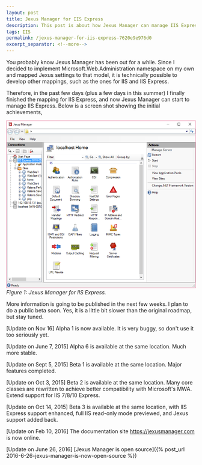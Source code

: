 ```yaml
---
layout: post
title: Jexus Manager for IIS Express
description: This post is about how Jexus Manager can manage IIS Express.
tags: IIS
permalink: /jexus-manager-for-iis-express-7620e9e976d0
excerpt_separator: <!--more-->
---
```

You probably know Jexus Manager has been out for a while. Since I decided to implement Microsoft.Web.Administration namespace on my own and mapped Jexus settings to that model, it is technically possible to develop other mappings, such as the ones for IIS and IIS Express.
<!--more-->

Therefore, in the past few days (plus a few days in this summer) I finally finished the mapping for IIS Express, and now Jexus Manager can start to manage IIS Express. Below is a screen shot showing the initial achievements,

![img-description](/images/jexus-manager.png)
_Figure 1: Jexus Manager for IIS Express._

More information is going to be published in the next few weeks. I plan to do a public beta soon. Yes, it is a little bit slower than the original roadmap, but stay tuned.

[Update on Nov 16]
Alpha 1 is now available.
It is very buggy, so don't use it too seriously yet.

[Update on June 7, 2015]
Alpha 6 is available at the same location. Much more stable.

[Update on Sept 5, 2015]
Beta 1 is available at the same location. Major features completed.

[Update on Oct 3, 2015]
Beta 2 is available at the same location. Many core classes are rewritten to achieve better compatibility with Microsoft's MWA. Extend support for IIS 7/8/10 Express.

[Update on Oct 14, 2015]
Beta 3 is available at the same location, with IIS Express support enhanced, full IIS read-only mode previewed, and Jexus support added back.

[Update on Feb 10, 2016]
The documentation site https://jexusmanager.com is now online.

[Update on June 26, 2016]
[Jexus Manager is open source]({% post_url 2016-6-26-jexus-manager-is-now-open-source %})
